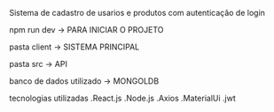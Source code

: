 Sistema de cadastro de usarios e produtos com autenticação de login


npm run dev -> PARA INICIAR  O PROJETO

pasta client -> SISTEMA PRINCIPAL

pasta src ->  API 

banco de dados utilizado -> MONGOLDB



tecnologias utilizadas
  .React.js
  .Node.js
  .Axios
  .MaterialUi
  .jwt
